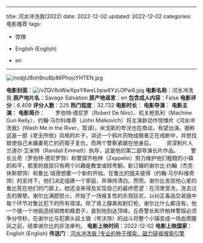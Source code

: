 
---
title: 河水冲洗我(2022)
date: 2022-12-02
updated: 2022-12-02
categories: 电影推荐
tags:

- 惊悚

- English (English)
- en
---

<img src="https://image.tmdb.org/t/p/original/rodjjIJ8oh9nuBp86PhojcYHTEN.jpg" alt="/rodjjIJ8oh9nuBp86PhojcYHTEN.jpg" title="/rodjjIJ8oh9nuBp86PhojcYHTEN.jpg">

**电影封面**：<img src="https://image.tmdb.org/t/p/w200/vZQV8oWwXpxY8weLbpw6YzLOPw6.jpg" alt="/vZQV8oWwXpxY8weLbpw6YzLOPw6.jpg" title="/vZQV8oWwXpxY8weLbpw6YzLOPw6.jpg">
**电影名称**：河水冲洗我
**原产地片名**：Savage Salvation
**原产地语言**：en
**包含成人内容**：False
**电影评分**：6.409
**评分人数**：225
**热门程度**：32.732
**电影时长**：
**电影导演**：
**电影主演**：
**电影简介**：　　罗伯特·德尼罗（Robert De Niro）、机关枪凯利（Machine Gun Kelly）、约翰·马尔科维奇（John Malkovich）将主演新动作惊悚片《河水冲洗我》(Wash Me in the River，暂译)，米戈斯的夸沃也在商谈，有望出演。据称这是一部《老无所依》风格的片子，讲述一个鸦片药物成瘾者正在戒断中，并想找致使自己未婚妻死亡的药贩子复仇，而两个警察紧跟在他身后。 　　资深制片人兰道尔·艾米特（Randall Emmett）执导，这是他的第二部导演长片作品。 　　警长丘奇（罗伯特·德尼罗饰）和警探齐柏林（Zeppelin）努力维护他们粗糙的小镇的和平，那里的居民只有两个兴趣是教堂或羟考酮。新订婚的谢尔比·约翰（杰克·休斯顿饰）和鲁比·瑞德想要一个新的开始。在鲁比的姐夫彼得（约翰·马尔科维奇饰）的支持下，他们决定组建一个家庭，并保持清白。然而，谢尔比发现他心爱的鲁比死在他们的门廊上，她还没来得及实现自己的最终愿望：在河里受洗，洗去过去的罪孽。谢尔比满腔怒火，开始了一场报复性的杀戮狂欢，以纠正毒品交易链中每个环节对鲁比犯下的所有错误。除了肾上腺素和射钉枪，谢尔比什么都没有，他一个接一个地挑选经销商和瘾君子，直到他到达顶峰。丘奇警长和齐柏林警探必须争分夺秒，在谢尔比与犯罪头目土狼（夸沃饰）的战斗将整个小镇变成一场血雨腥风之前，结束谢尔比的非法审判。
**电影上映时间**：2022-12-02
**电影上映国家**：English (English)
**传送门**：[河水冲洗我 |专业的种子搜索、磁力链接搜索引擎](https://movie.amd794.com:2083/?search=Savage%20Salvation&ordering=&mode=match_phrase&page_size=10&page=1)

